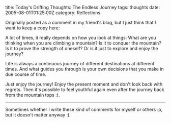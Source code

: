title: Today's Drifting Thoughts: The Endless Journey
tags: thoughts
date: 2005-08-01T01:25:00Z
category: Reflections

Originally posted as a comment in my friend's blog, but I just think that I want to keep a copy here:

A lot of times, it really depends on how you look at things: What are you thinking when you are climbing a mountain? Is it to conquer the mountain? Is it to prove the strength of oneself? Or is it just to explore and enjoy the journey?

Life is always a continuous journey of different destinations at different times. And what guides you through is your own decisions that you make in due course of time.

Just enjoy the journey! Enjoy the present moment and don't look back with regrets. Then it's possible to feel youthful again even after the journey back from the mountain tops :).

---

Sometimes whether I write these kind of comments for myself or others :p, but it doesn't matter anyway :).
